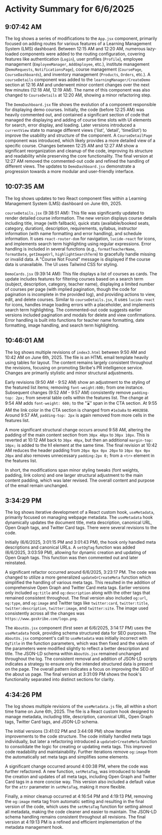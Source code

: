 # Activity Summary for 6/6/2025

## 9:07:42 AM
The log shows a series of modifications to the `App.jsx` component, primarily focused on adding routes for various features of a Learning Management System (LMS) dashboard.  Between 12:15 AM and 12:20 AM, numerous lazy-loaded components were added to the routing configuration, covering features like authentication (`Login`), user profiles (`Profile`),  employee management (`EmployeeManager`, `AddEmployee`, etc.),  institute management (`DemoRequests`, `NotificationsPage`), course management (`CoursePage`, `CourseDashboards`), and inventory management (`Products`, `Orders`, etc.).  A `courseDetails` component was added to the `learningManager/CreateDemo` section at 12:16 AM and underwent minor content changes over the next few minutes (12:18 AM, 12:19 AM). The name of this component was also changed to `CourseDetails` at 12:20 AM, showing a minor refactoring step.

The `DemoDashboard.jsx` file shows the evolution of a component responsible for displaying demo courses.  Initially, the code (before 12:25 AM) was heavily commented out, and contained a significant section of code that managed the displaying and adding of course time slots with UI elements for search, error display, and loading. Later versions introduced a `currentView` state to manage different views ('list', 'detail', 'timeSlot') to improve the usability and structure of the component. A `CourseDetailPage` component was introduced, which likely provides a more detailed view of a specific course.  Changes between 12:25 AM and 12:27 AM show a significant reorganization and cleanup of the code, improving its structure and readability while preserving the core functionality.  The final version at 12:27 AM removed the commented-out code and refined the handling of different views. The updates to `DemoDashboard.jsx` demonstrate a progression towards a more modular and user-friendly interface.


## 10:07:35 AM
The log shows updates to two React component files within a Learning Management System (LMS) dashboard on June 6th, 2025.

`courseDetails.jsx` (9:38:51 AM): This file was significantly updated to render detailed course information.  The new version displays course details including title, image (with fallback), quick stats (available/booked seats, category, duration), description, requirements, syllabus, instructor information (with name formatting and error handling), and schedule information.  It uses `react-router-dom` for navigation, `lucide-react` for icons, and implements search term highlighting using regular expressions.  Error handling is included in several functions (e.g., `formatTeacherName`, `formatDate`, `getImageUrl`, `highlightSearchTerm`) to gracefully handle missing or invalid data.  A "Course Not Found" message is displayed if the course data is unavailable.  The UI uses Tailwind CSS for styling.

`DemoCards.jsx` (9:39:14 AM): This file displays a list of courses as cards. The update includes features for filtering courses based on a search term (subject, description, category, teacher name), displaying a limited number of courses per page (with implied pagination, though the code for pagination is incomplete in the provided log), and providing actions to view, edit, and delete courses.  Similar to `courseDetails.jsx`, it uses `lucide-react` for icons, handles image loading errors with a placeholder, and implements search term highlighting.  The commented-out code suggests earlier versions included pagination and modals for delete and view confirmations.  Error handling is built into functions for teacher name formatting, date formatting, image handling, and search term highlighting.


## 10:46:01 AM
The log shows multiple revisions of `index3.html` between 9:50 AM and 10:42 AM on June 6th, 2025.  The file is an HTML email template heavily using tables for layout.  The content remains largely consistent throughout the revisions, focusing on promoting Skribe's PR intelligence service.  Changes are primarily stylistic and minor structural adjustments.

Early revisions (9:50 AM - 9:52 AM) show an adjustment to the styling of the featured list items; removing `font-weight:600;` from one instance.  Subsequent changes (9:52 AM - 9:57 AM) consistently remove `padding-top: 2px;` from several table cells within the features list. The change at 9:54 AM adds `font-weight: 600;` to the "⌛" span in the CTA section. At 9:55 AM the link color in the CTA section is changed from `#1e3a8a` to `#002B5B`.  Around 9:57 AM,  `padding-top: 2px` is again removed from more cells in the features list.


A more significant structural change occurs around 9:58 AM, altering the padding of the main content section from `30px 40px` to `30px 10px`.  This is reverted at 10:12 AM back to `30px 40px`, but then an additional `margin-top: 10px;` is added to the h1 element at the same time. The final revision at 10:42 AM reduces the header padding from `20px 0px 0px 20px` to `10px 0px 0px 20px` and also removes unnecessary `padding:2px 0;` from a `<tr>` element in the features list.

In short, the modifications span minor styling tweaks (font weights, padding, link colors) and one larger structural adjustment to the main content padding, which was later revised. The overall content and purpose of the email remain unchanged.


## 3:34:29 PM
The log shows iterative development of a React custom hook, `useMetadata`,  primarily focused on managing webpage metadata.  The `useMetadata` hook dynamically updates the document title, meta description, canonical URL, Open Graph tags, and Twitter Card tags.  There were several revisions to the code.

Initially (6/6/2025, 3:01:15 PM and 3:01:43 PM), the hook only handled meta descriptions and canonical URLs.  A `setOgTag` function was added (6/6/2025, 3:03:59 PM), allowing for dynamic creation and updating of Open Graph tags. This function was then commented out and later reinstated.

A significant refactor occurred around 6/6/2025, 3:23:17 PM.  The code was changed to utilize a more generalized `updateOrCreateMeta` function which simplified the handling of various meta tags. This resulted in the addition of comprehensive Open Graph and Twitter Card meta tags. Earlier versions only included `og:title` and `og:description` along with the other tags that remained consistent throughout. The final version also included  `og:url`, `og:type`, and `og:image`  and Twitter tags like `twitter:card`, `twitter:title`, `twitter:description`, `twitter:image`, and `twitter:site`.  The image used consistently across all the changes was `https://www.goskribe.com/logo.png`.

The `AboutUs.jsx` component (first seen at 6/6/2025, 3:14:17 PM) uses the `useMetadata` hook, providing schema structured data for SEO purposes. The  `AboutUs.jsx` component's call to `useMetadata` was initially incorrect with  `OgTitle` in the function parameters, which was then fixed and the values of the parameters were modified slightly to reflect a better description and title.  The JSON-LD schema within `AboutUs.jsx` remained unchanged throughout the log.  The  consistent removal and addition of JSON-LD scripts indicates a strategy to ensure only the intended structured data is present on the page.  The overall pattern indicates a focus on improving the SEO of the about us page. The final version at 3:31:09 PM shows the hook's functionality separated into distinct sections for clarity.


## 4:34:26 PM
The log shows multiple revisions of the `useMetadata.js` file, all within a short time frame on June 6th, 2025.  The file is a React custom hook designed to manage metadata, including title, description, canonical URL, Open Graph tags, Twitter Card tags, and JSON-LD schema.

The initial versions (3:41:02 PM and 3:44:08 PM) show iterative improvements to the code structure. The code initially handled meta tags individually, but later a refactoring introduced a `updateOrCreateMeta` function to consolidate the logic for creating or updating meta tags.  This improved code readability and maintainability. Further iterations remove `og:image` from the automatically set meta tags and simplifies some elements.

A significant change occurred around 4:00:38 PM, where the code was further refactored. A new function, `setMetaTag`, was introduced to handle the creation and updates of all meta tags, including Open Graph and Twitter Card tags in a more concise way. This version also included a default value for the `attr` parameter in `setMetaTag`, making it more flexible.

Finally, a minor cleanup occurred at 4:16:54 PM and 4:19:13 PM, removing the `og:image` meta tag from automatic setting and  resulting in the final version of the code, which uses the `setMetaTag` function for setting almost all metadata, making the code cleaner and easier to maintain.  The JSON-LD schema handling remains consistent throughout all revisions. The final version at 4:19:13 PM is a refined and efficient implementation of the metadata management hook.

